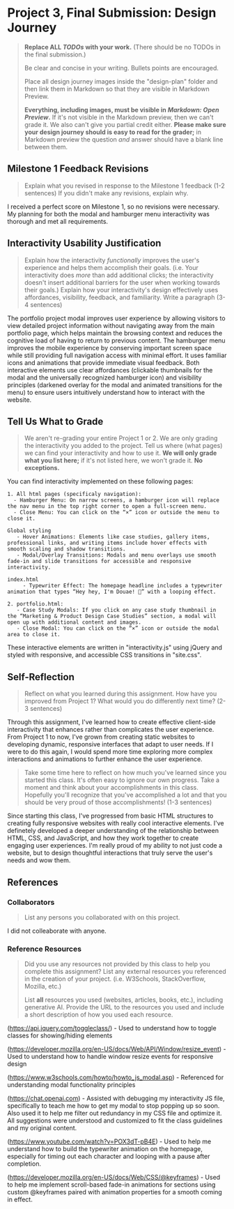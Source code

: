 # Project 3, Final Submission: Design Journey

> **Replace ALL _TODOs_ with your work.** (There should be no TODOs in the final submission.)
>
> Be clear and concise in your writing. Bullets points are encouraged.
>
> Place all design journey images inside the "design-plan" folder and then link them in Markdown so that they are visible in Markdown Preview.
>
> **Everything, including images, must be visible in _Markdown: Open Preview_.** If it's not visible in the Markdown preview, then we can't grade it. We also can't give you partial credit either. **Please make sure your design journey should is easy to read for the grader;** in Markdown preview the question _and_ answer should have a blank line between them.


## Milestone 1 Feedback Revisions
> Explain what you revised in response to the Milestone 1 feedback (1-2 sentences)
> If you didn't make any revisions, explain why.

I received a perfect score on Milestone 1, so no revisions were necessary. My planning for both the modal and hamburger menu interactivity was thorough and met all requirements.

## Interactivity Usability Justification
> Explain how the interactivity _functionally_ improves the user's experience and helps them accomplish their goals. (i.e. Your interactivity does _more_ than add additional clicks; the interactivity doesn't insert additional barriers for the user when working towards their goals.)
> Explain how your interactivity's design effectively uses affordances, visibility, feedback, and familiarity.
> Write a paragraph (3-4 sentences)

The portfolio project modal improves user experience by allowing visitors to view detailed project information without navigating away from the main portfolio page, which helps maintain the browsing context and reduces the cognitive load of having to return to previous content. The hamburger menu improves the mobile experience by conserving important screen space while still providing full navigation access with minimal effort. It uses familiar icons and animations that provide immediate visual feedback. Both interactive elements use clear affordances (clickable thumbnails for the modal and the universally recognized hamburger icon) and visibility principles (darkened overlay for the modal and animated transitions for the menu) to ensure users intuitively understand how to interact with the website.


## Tell Us What to Grade
> We aren't re-grading your entire Project 1 or 2.
> We are only grading the interactivity you added to the project.
> Tell us where (what pages) we can find your interactivity and how to use it.
> **We will only grade what you list here;** if it's not listed here, we won't grade it. **No exceptions.**

You can find interactivity implemented on these following pages:

    1. All html pages (specificaly navigation):
      - Hamburger Menu: On narrow screens, a hamburger icon will replace the nav menu in the top right corner to open a full-screen menu.
      - Close Menu: You can click on the “×” icon or outside the menu to close it.

    Global styling
       - Hover Animations: Elements like case studies, gallery items, professional links, and writing items include hover effects with smooth scaling and shadow transitions.
       - Modal/Overlay Transitions: Modals and menu overlays use smooth fade-in and slide transitions for accessible and responsive interactivity.

    index.html
         - Typewriter Effect: The homepage headline includes a typewriter animation that types “Hey hey, I'm Douae! 👋” with a looping effect.

    2. portfolio.html:
       - Case Study Modals: If you click on any case study thumbnail in the “Marketing & Product Design Case Studies” section, a modal will open up with additional content and images.
       - Close Modal: You can click on the “×” icon or outside the modal area to close it.

These interactive elements are written in "interactivity.js" using jQuery and styled with responsive, and accessible CSS transitions in "site.css".

## Self-Reflection
> Reflect on what you learned during this assignment. How have you improved from Project 1? What would you do differently next time? (2-3 sentences)

Through this assignment, I've learned how to create effective client-side interactivity that enhances rather than complicates the user experience. From Project 1 to now, I've grown from creating static websites to developing dynamic, responsive interfaces that adapt to user needs. If I were to do this again, I would spend more time exploring more complex interactions and animations to further enhance the user experience.

> Take some time here to reflect on how much you've learned since you started this class. It's often easy to ignore our own progress. Take a moment and think about your accomplishments in this class. Hopefully you'll recognize that you've accomplished a lot and that you should be very proud of those accomplishments! (1-3 sentences)

Since starting this class, I've progressed from basic HTML structures to creating fully responsive websites with really cool interactive elements. I've definetely developed a deeper understanding of the relationship between HTML, CSS, and JavaScript, and how they work together to create engaging user experiences. I'm really proud of my ability to not just code a website, but to design thoughtful interactions that truly serve the user's needs and wow them.


## References

### Collaborators
> List any persons you collaborated with on this project.

I did not colleaborate with anyone.

### Reference Resources
> Did you use any resources not provided by this class to help you complete this assignment?
> List any external resources you referenced in the creation of your project. (i.e. W3Schools, StackOverflow, Mozilla, etc.)
>
> List **all** resources you used (websites, articles, books, etc.), including generative AI.
> Provide the URL to the resources you used and include a short description of how you used each resource.

(https://api.jquery.com/toggleclass/) - Used to understand how to toggle classes for showing/hiding elements

(https://developer.mozilla.org/en-US/docs/Web/API/Window/resize_event) - Used to understand how to handle window resize events for responsive design

(https://www.w3schools.com/howto/howto_js_modal.asp) - Referenced for understanding modal functionality principles

(https://chat.openai.com) -
Assisted with debugging my interactivity JS file, specifically to teach me how to get my modal to stop popping up so soon. Also used it to help me filter out redundancy in my CSS file and optimize it. All suggestions were understood and customized to fit the class guidelines and my original content.

(https://www.youtube.com/watch?v=POX3dT-pB4E) -
Used to help me understand how to build the typewriter animation on the homepage, especially for timing out each character and looping with a pause after completion.

(https://developer.mozilla.org/en-US/docs/Web/CSS/@keyframes) -
Used to help me implement scroll-based fade-in animations for sections using custom @keyframes paired with animation properties for a smooth coming in effect.
